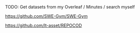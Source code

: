 TODO: Get datasets from my Overleaf / Minutes / search myself

https://github.com/SWE-Gym/SWE-Gym

https://github.com/lt-asset/REPOCOD